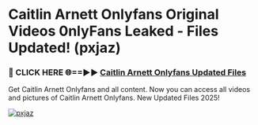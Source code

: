 # Caitlin Arnett Onlyfans Original Videos 0nlyFans Leaked - Files Updated! (pxjaz)

<h3>🔴 CLICK HERE 🌐==►► <a href="https://tinyurl.com/ehrbuxhb" rel="nofollow">Caitlin Arnett Onlyfans Updated Files</a></h3>

Get Caitlin Arnett Onlyfans and all content. Now you can access all videos and pictures of Caitlin Arnett Onlyfans. New Updated Files 2025!

[![pxjaz](https://i.imgur.com/lVYEuWS.gif)](https://tinyurl.com/ehrbuxhb)
